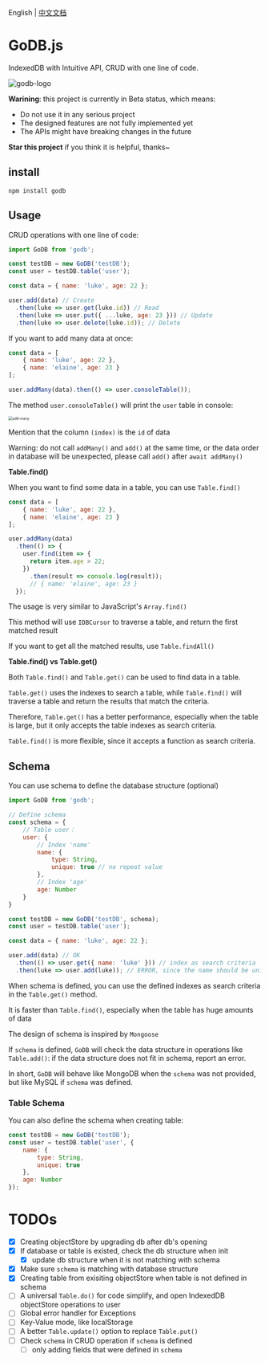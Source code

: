English | [中文文档](docs/README-zh.md)
# GoDB.js

IndexedDB with Intuitive API, CRUD with one line of code.


![godb-logo](https://cdn.liqi.tech/godb/godb-full.png)



**Warining**: this project is currently in Beta status, which means:

- Do not use it in any serious project
- The designed features are not fully implemented yet
- The APIs might have breaking changes in the future


**Star this project** if you think it is helpful, thanks~


## install

```
npm install godb
```



## Usage

CRUD operations with one line of code:

``` javascript
import GoDB from 'godb';

const testDB = new GoDB('testDB');
const user = testDB.table('user');

const data = { name: 'luke', age: 22 };

user.add(data) // Create
  .then(luke => user.get(luke.id)) // Read
  .then(luke => user.put({ ...luke, age: 23 })) // Update
  .then(luke => user.delete(luke.id)); // Delete
```

If you want to add many data at once:
``` javascript
const data = [
    { name: 'luke', age: 22 },
    { name: 'elaine', age: 23 }
];

user.addMany(data).then(() => user.consoleTable());
```

The method `user.consoleTable()` will print the `user` table in console:

<img src="https://cdn.lukerr.com/docs/godb/add-many.png" alt="add-many" style="zoom:50%;" />

Mention that the column `(index)` is the `id` of data

Warning: do not call `addMany()` and `add()` at the same time,
or the data order in database will be unexpected,
please call `add()` after `await addMany()`

**Table.find()**

When you want to find some data in a table, you can use `Table.find()`

```javascript
const data = [
    { name: 'luke', age: 22 },
    { name: 'elaine', age: 23 }
];

user.addMany(data)
  .then(() => {
    user.find(item => {
      return item.age > 22;
    })
      .then(result => console.log(result));
      // { name: 'elaine', age: 23 }
  });
```

The usage is very similar to JavaScript's `Array.find()`

This method will use `IDBCursor` to traverse a table, and return the first matched result

If you want to get all the matched results, use `Table.findAll()`

**Table.find() vs Table.get()**

Both `Table.find()` and `Table.get()` can be used to find data in a table.

`Table.get()` uses the indexes to search a table, while `Table.find()` will traverse a table and return the results that match the criteria.

Therefore, `Table.get()` has a better performance, especially when the table is large, but it only accepts the table indexes as search criteria.

`Table.find()` is more flexible, since it accepts a function as search criteria.


## Schema

You can use schema to define the database structure (optional)

``` javascript
import GoDB from 'godb';

// Define schema
const schema = {
    // Table user：
    user: {
        // Index 'name'
        name: {
            type: String,
            unique: true // no repeat value
        },
        // Index 'age'
        age: Number
    }
}

const testDB = new GoDB('testDB', schema);
const user = testDB.table('user');

const data = { name: 'luke', age: 22 };

user.add(data) // OK
  .then(() => user.get({ name: 'luke' })) // index as search criteria
  .then(luke => user.add(luke)); // ERROR, since the name should be unique
```

When schema is defined, you can use the defined indexes as search criteria in the
`Table.get()` method.

It is faster than `Table.find()`, especially when the table has huge amounts of data

The design of schema is inspired by `Mongoose`

If `schema` is defined, `GoDB` will check the data structure in operations like `Table.add()`: if the data structure does not fit in schema, report an error.

In short, `GoDB` will behave like MongoDB when the
`schema` was not provided, but like MySQL if `schema` was defined.

### Table Schema

You can also define the schema when creating table:

```javascript
const testDB = new GoDB('testDB');
const user = testDB.table('user', {
    name: {
        type: String,
        unique: true
    },
    age: Number
});
```

# TODOs

- [x] Creating objectStore by upgrading db after db's opening
- [x] If database or table is existed, check the db structure when init
    - [x] update db structure when it is not matching with schema
- [x] Make sure `schema` is matching with database structure
- [x] Creating table from exisiting objectStore when table is not defined in schema
- [ ] A universal `Table.do()` for code simplify, and open IndexedDB objectStore operations to user
- [ ] Global error handler for Exceptions
- [ ] Key-Value mode, like localStorage
- [ ] A better `Table.update()` option to replace `Table.put()`
- [ ] Check `schema` in CRUD operation if `schema` is defined
    - [ ] only adding fields that were defined in `schema`
